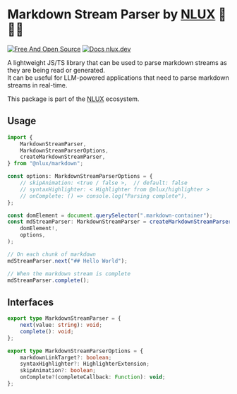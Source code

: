 # Markdown Stream Parser by [NLUX](https://nlux.dev) 🌲✨💬

[![Free And Open Source](https://img.shields.io/badge/Free%20%26%20Open%20Source-%2348c342)](https://github.com/nluxai/nlux) [![Docs nlux.dev](https://img.shields.io/badge/Docs_Website-nlux.dev-%23fa896b)](https://nlux.dev)

A lightweight JS/TS library that can be used to parse markdown streams as they are being read or generated.  
It can be useful for LLM-powered applications that need to parse markdown streams in real-time.

This package is part of the [NLUX](https://nlux.dev) ecosystem.

## Usage

```ts
import {
    MarkdownStreamParser,
    MarkdownStreamParserOptions,
    createMarkdownStreamParser,
} from "@nlux/markdown";

const options: MarkdownStreamParserOptions = {
    // skipAnimation: <true / false >,  // default: false
    // syntaxHighlighter: < Highlighter from @nlux/highlighter >
    // onComplete: () => console.log("Parsing complete"),
};

const domElement = document.querySelector(".markdown-container");
const mdStreamParser: MarkdownStreamParser = createMarkdownStreamParser(
    domElement!,
    options,
);

// On each chunk of markdown
mdStreamParser.next("## Hello World");

// When the markdown stream is complete
mdStreamParser.complete();
```

## Interfaces

```ts
export type MarkdownStreamParser = {
    next(value: string): void;
    complete(): void;
};

export type MarkdownStreamParserOptions = {
    markdownLinkTarget?: boolean;
    syntaxHighlighter?: HighlighterExtension;
    skipAnimation?: boolean;
    onComplete?(completeCallback: Function): void;
};
```